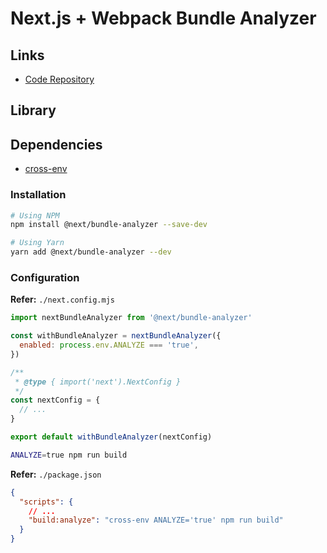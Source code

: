 # Next.js + Webpack Bundle Analyzer

## Links

- [Code Repository](https://github.com/vercel/next.js/tree/canary/packages/next-bundle-analyzer)

## Library

## Dependencies

- [cross-env](/cross-env.md)

### Installation

```sh
# Using NPM
npm install @next/bundle-analyzer --save-dev

# Using Yarn
yarn add @next/bundle-analyzer --dev
```

### Configuration

**Refer:** `./next.config.mjs`

```mjs
import nextBundleAnalyzer from '@next/bundle-analyzer'

const withBundleAnalyzer = nextBundleAnalyzer({
  enabled: process.env.ANALYZE === 'true',
})

/**
 * @type { import('next').NextConfig }
 */
const nextConfig = {
  // ...
}

export default withBundleAnalyzer(nextConfig)
```

```sh
ANALYZE=true npm run build
```

**Refer:** `./package.json`

```json
{
  "scripts": {
    // ...
    "build:analyze": "cross-env ANALYZE='true' npm run build"
  }
}
```
